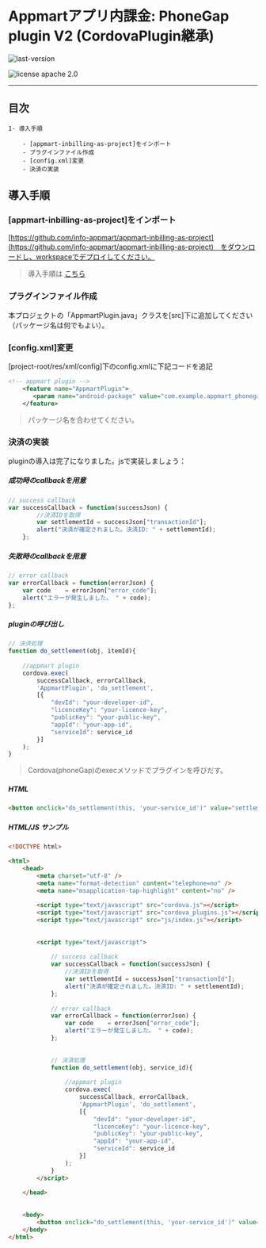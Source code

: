 # Appmartアプリ内課金: PhoneGap plugin V2 (CordovaPlugin継承)

![last-version](http://img.shields.io/badge/last%20version-1.1-green.svg "last version:1.1") 

![license apache 2.0](http://img.shields.io/badge/license-apache%202.0-brightgreen.svg "licence apache 2.0")


---

## 目次

```
1- 導入手順

	- [appmart-inbilling-as-project]をインポート
	- プラグインファイル作成
	- [config.xml]変更
	- 決済の実装

```

## 導入手順


### [appmart-inbilling-as-project]をインポート

[https://github.com/info-appmart/appmart-inbilling-as-project](https://github.com/info-appmart/appmart-inbilling-as-project)　をダウンロードし、workspaceでデプロイしてください。

> 導入手順は [こちら](https://github.com/info-appmart/appmart-inbilling-as-project#appmart%E3%82%A2%E3%83%97%E3%83%AA%E5%86%85%E8%AA%B2%E9%87%91-android-project-library)



### プラグインファイル作成

本プロジェクトの「AppmartPlugin.java」クラスを[src]下に追加してください（パッケージ名は何でもよい）。


### [config.xml]変更

[project-root/res/xml/config]下のconfig.xmlに下記コードを追記

```xml
<!-- appmart plugin -->
    <feature name="AppmartPlugin">
       <param name="android-package" value="com.example.appmart_phonegap.AppmartPlugin" />
	</feature>
```
> パッケージ名を合わせてください。


### 決済の実装

pluginの導入は完了になりました。jsで実装しましょう：

##### 成功時のcallbackを用意

```js
// success callback
var successCallback = function(successJson) { 
		//決済IDを取得
		var settlementId = successJson["transactionId"];
		alert("決済が確定されました。決済ID: " + settlementId);     			
	};
```

##### 失敗時のcallbackを用意

```js
// error callback
var errorCallback = function(errorJson) {
	var code 	= errorJson["error_code"];	        	
	alert("エラーが発生しました。 " + code); 
};
```

##### pluginの呼び出し

```js
// 決済処理
function do_settlement(obj, itemId){
	        	
	//appmart plugin
	cordova.exec(
        successCallback, errorCallback, 
        'AppmartPlugin', 'do_settlement', 
        [{                 
            "devId": "your-developer-id",
            "licenceKey": "your-licence-key",
            "publicKey": "your-public-key",
            "appId": "your-app-id",
            "serviceId": service_id
        }]
	); 	            	
}        
```

> Cordova(phoneGap)のexecメソッドでプラグインを呼びだす。

##### HTML

```html
<button onclick="do_settlement(this, 'your-service_id')" value="settlement">Settlement</button>
```

##### HTML/JS サンプル

```html
<!DOCTYPE html>

<html>
    <head>
        <meta charset="utf-8" />
        <meta name="format-detection" content="telephone=no" />
        <meta name="msapplication-tap-highlight" content="no" />
                
        <script type="text/javascript" src="cordova.js"></script>
		<script type="text/javascript" src="cordova_plugins.js"></script>
		<script type="text/javascript" src="js/index.js"></script>
        
        
        <script type="text/javascript">
       		
	       	// success callback
	        var successCallback = function(successJson) { 
     			//決済IDを取得
     			var settlementId = successJson["transactionId"];
     			alert("決済が確定されました。決済ID: " + settlementId);     			
	       	};
	        
	        // error callback
	        var errorCallback = function(errorJson) {
	        	var code 	= errorJson["error_code"];	        	
	        	alert("エラーが発生しました。 " + code); 
	        };
	        
	        
	        // 決済処理
	        function do_settlement(obj, service_id){
	        	        	
	        	//appmart plugin
	        	cordova.exec(
		            successCallback, errorCallback, 
		            'AppmartPlugin', 'do_settlement', 
		            [{                 
		                "devId": "your-developer-id",
		                "licenceKey": "your-licence-key",
		                "publicKey": "your-public-key",
		                "appId": "your-app-id",
		                "serviceId": service_id
		            }]
	        	); 	            	
	        }         
        </script>
      
    </head>
    
    
    <body>    
    	<button onclick="do_settlement(this, 'your-service_id')" value="settlement">Settlement</button>
    </body>
</html>

```
